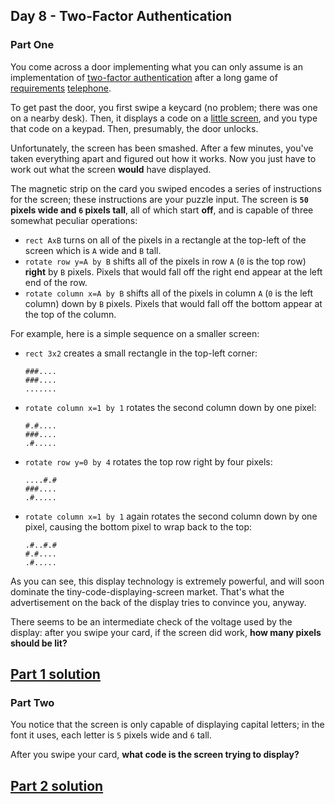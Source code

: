 ## Day 8 - Two-Factor Authentication

### Part One

You come across a door implementing what you can only assume is an implementation of [two-factor
authentication][1] after a long game of [requirements][2] [telephone][3].

To get past the door, you first swipe a keycard (no problem; there was one on a nearby desk). Then,
it displays a code on a [little screen][4], and you type that code on a keypad. Then, presumably,
the door unlocks.

Unfortunately, the screen has been smashed. After a few minutes, you've taken everything apart and
figured out how it works. Now you just have to work out what the screen **would** have displayed.

The magnetic strip on the card you swiped encodes a series of instructions for the screen; these
instructions are your puzzle input. The screen is **`50` pixels wide and `6` pixels tall**, all of
which start **off**, and is capable of three somewhat peculiar operations:

 * `rect AxB` turns on all of the pixels in a rectangle at the top-left of the screen which is
    `A` wide and `B` tall.
 * `rotate row y=A by B` shifts all of the pixels in row `A` (`0` is the top row) **right** by `B`
    pixels. Pixels that would fall off the right end appear at the left end of the row.
 * `rotate column x=A by B` shifts all of the pixels in column `A` (`0` is the left column) down
    by `B` pixels. Pixels that would fall off the bottom appear at the top of the column.

For example, here is a simple sequence on a smaller screen:

 * `rect 3x2` creates a small rectangle in the top-left corner:
    ```
    ###....
    ###....
    .......
    ```

 * `rotate column x=1 by 1` rotates the second column down by one pixel:
    ```
    #.#....
    ###....
    .#.....
    ```

 * `rotate row y=0 by 4` rotates the top row right by four pixels:
    ```
    ....#.#
    ###....
    .#.....
    ```
    
 * `rotate column x=1 by 1` again rotates the second column down by one pixel, causing the bottom
    pixel to wrap back to the top:
    ```
    .#..#.#
    #.#....
    .#.....
    ```
    
As you can see, this display technology is extremely powerful, and will soon dominate the
tiny-code-displaying-screen market. That's what the advertisement on the back of the display
tries to convince you, anyway.

There seems to be an intermediate check of the voltage used by the display: after you swipe your
card, if the screen did work, **how many pixels should be lit?**

[Part 1 solution][5]
--------------------

### Part Two

You notice that the screen is only capable of displaying capital letters; in the font it uses,
each letter is `5` pixels wide and `6` tall.

After you swipe your card, **what code is the screen trying to display?**

[Part 2 solution][6]
--------------------


[1]: https://en.wikipedia.org/wiki/Multi-factor_authentication
[2]: https://en.wikipedia.org/wiki/Requirement
[3]: https://en.wikipedia.org/wiki/Chinese_whispers
[4]: https://www.google.com/search?q=tiny+lcd&tbm=isch
[5]: part_1.py
[6]: part_2.py
